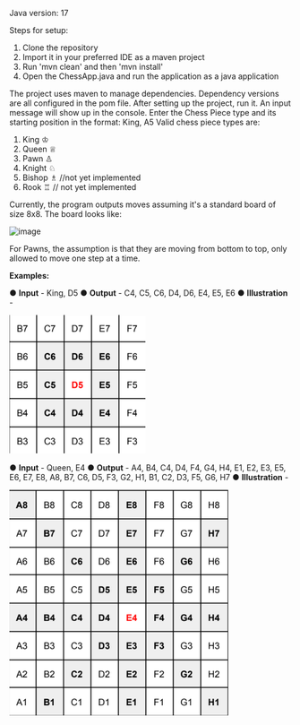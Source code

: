 Java version: 17

Steps for setup:
1. Clone the repository
2. Import it in your preferred IDE as a maven project
3. Run 'mvn clean' and then 'mvn install'
4. Open the ChessApp.java and run the application as a java application

The project uses maven to manage dependencies. Dependency versions are all configured in the pom file.
After setting up the project, run it.
An input message will show up in the console.
Enter the Chess Piece type and its starting position in the format: King, A5
Valid chess piece types are:
1. King ♔
2. Queen ♕
3. Pawn ♙
4. Knight ♘
5. Bishop ♗ //not yet implemented
6. Rook ♖ // not yet implemented

Currently, the program outputs moves assuming it's a standard board of size 8x8.
The board looks like:

<img width="392" height="404" alt="image" src="https://github.com/user-attachments/assets/603b0fc0-e86e-44a1-87cc-cc7d6290befc" />

For Pawns, the assumption is that they are moving from bottom to top, only allowed to move one step at a time.


**Examples:**

● **Input** - King, D5
● **Output** - C4, C5, C6, D4, D6, E4, E5, E6
● **Illustration** -

![img.png](img.png)


● **Input** - Queen, E4
● **Output** - A4, B4, C4, D4, F4, G4, H4, E1, E2, E3, E5, E6, E7, E8, A8, B7, C6, D5, F3, G2, H1, B1, C2, D3, F5, G6, H7
● **Illustration** -

![img_1.png](img_1.png)
